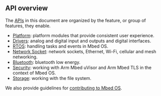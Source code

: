 ## API overview

The <a href="/docs/v5.6/introduction/glossary.html" target="_blank">APIs</a> in this document are organized by the feature, or group of features, they enable.

- <a href="/docs/v5.6/reference/platform.html" target="_blank">Platform</a>: platform modules that provide consistent user experience.
- <a href="/docs/v5.6/reference/drivers.html" target="_blank">Drivers</a>: analog and digital input and outputs and digital interfaces.
- <a href="/docs/v5.6/reference/rtos.html" target="_blank">RTOS</a>: handling tasks and events in Mbed OS.
- <a href="/docs/v5.6/reference/network-socket.html" target="_blank">Network Socket</a>: network sockets, Ethernet, Wi-Fi, cellular and mesh networking.
- <a href="/docs/v5.6/reference/bluetooth.html" target="_blank">Bluetooth</a>: bluetooth low energy.
- <a href="/docs/v5.6/reference/security.html" target="_blank">Security</a>: working with Arm Mbed uVisor and Arm Mbed TLS in the context of Mbed OS.
- <a href="/docs/v5.6/reference/storage.html" target="_blank">Storage</a>: working with the file system.

We also provide guidelines for <a href="/docs/v5.6/reference/contributing.html" target="_blank">contributing to Mbed OS</a>.
